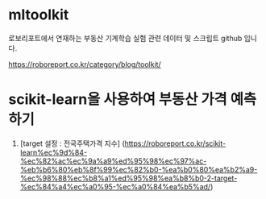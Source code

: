 # mltoolkit
로보리포트에서 연재하는 부동산 기계학습 실험 관련 데이터 및 스크립트 github 입니다. 

https://roboreport.co.kr/category/blog/toolkit/

# scikit-learn을 사용하여 부동산 가격 예측하기

1) [target 설정 : 전국주택가격 지수] (https://roboreport.co.kr/scikit-learn%ec%9d%84-%ec%82%ac%ec%9a%a9%ed%95%98%ec%97%ac-%eb%b6%80%eb%8f%99%ec%82%b0-%ea%b0%80%ea%b2%a9-%ec%98%88%ec%b8%a1%ed%95%98%ea%b8%b0-2-target-%ec%84%a4%ec%a0%95-%ec%a0%84%ea%b5%ad/)
